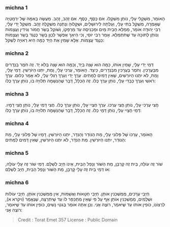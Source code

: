 
### michna 1
הָאוֹמֵר, מִשְׁקָלִי עָלָי, נוֹתֵן מִשְׁקָלוֹ. אִם כֶּסֶף, כֶּסֶף. אִם זָהָב, זָהָב. מַעֲשֶׂה בְּאִמָּהּ שֶׁל יִרְמַטְיָה שֶׁאָמְרָה, מִשְׁקַל בִּתִּי עָלָי, וְעָלְתָה לִירוּשָׁלַיִם, וּשְׁקָלוּהָ וְנָתְנָה מִשְׁקָלָהּ זָהָב. מִשְׁקַל יָדִי עָלָי, רַבִּי יְהוּדָה אוֹמֵר, מְמַלֵּא חָבִית מַיִם וּמַכְנִיסָהּ עַד מַרְפֵּקוֹ, וְשׁוֹקֵל בְּשַׂר חֲמוֹר וְגִידִין וַעֲצָמוֹת וְנוֹתֵן לְתוֹכָהּ עַד שֶׁתִּתְמַלֵּא. אָמַר רַבִּי יוֹסֵי, וְכִי הֵיאַךְ אֶפְשָׁר לְכַוֵּן בָּשָׂר כְּנֶגֶד בָּשָׂר וַעֲצָמוֹת כְּנֶגֶד עֲצָמוֹת. אֶלָּא שָׁמִין אֶת הַיָּד כַּמָּה הִיא רְאוּיָה לִשְׁקֹל: 

### michna 2
דְּמֵי יָדִי עָלָי, שָׁמִין אוֹתוֹ, כַּמָּה הוּא שָׁוֶה בְּיָד, וְכַמָּה הוּא שָׁוֶה בְּלֹא יָד. זֶה חֹמֶר בַּנְּדָרִים מִבָּעֲרָכִין. וְחֹמֶר בָּעֲרָכִין מִבַּנְּדָרִים, כֵּיצַד. הָאוֹמֵר, עֶרְכִּי עָלָי, וָמֵת, יִתְּנוּ הַיּוֹרְשִׁין. דָּמַי עָלָי, וָמֵת, לֹא יִתְּנוּ הַיּוֹרְשִׁים, שֶׁאֵין דָּמִים לַמֵּתִים. עֵרֶךְ יָדִי וְעֵרֶךְ רַגְלִי עָלָי, לֹא אָמַר כְּלוּם. עֵרֶךְ רֹאשִׁי וְעֵרֶךְ כְּבֵדִי עָלָי, נוֹתֵן עֵרֶךְ כֻּלּוֹ. זֶה הַכְּלָל, דָּבָר שֶׁהַנְּשָׁמָה תְלוּיָה בוֹ, נוֹתֵן עֵרֶךְ כֻּלּוֹ: 

### michna 3
חֲצִי עֶרְכִּי עָלָי, נוֹתֵן חֲצִי עֶרְכּוֹ. עֵרֶךְ חֶצְיִי עָלָי, נוֹתֵן עֵרֶךְ כֻּלּוֹ. חֲצִי דָמַי עָלָי, נוֹתֵן חֲצִי דָמָיו. דְּמֵי חֶצְיִי עָלָי, נוֹתֵן דְּמֵי כֻלּוֹ. זֶה הַכְּלָל, דָּבָר שֶׁהַנְּשָׁמָה תְלוּיָה בוֹ, נוֹתֵן עֵרֶךְ כֻּלּוֹ: 

### michna 4
הָאוֹמֵר, עֶרְכּוֹ שֶׁל פְּלוֹנִי עָלָי, מֵת הַנּוֹדֵר וְהַנִּדָּר, יִתְּנוּ הַיּוֹרְשִׁין. דָּמָיו שֶׁל פְּלוֹנִי עָלָי, מֵת הַנּוֹדֵר, יִתְּנוּ הַיּוֹרְשִׁין. מֵת הַנִּדָּר, לֹא יִתְּנוּ הַיּוֹרְשִׁין, שֶׁאֵין דָּמִים לַמֵּתִים: 

### michna 5
שׁוֹר זֶה עוֹלָה, בַּיִת זֶה קָרְבָּן, מֵת הַשּׁוֹר וְנָפַל הַבַּיִת, אֵינוֹ חַיָּב לְשַׁלֵּם. דְּמֵי שׁוֹר זֶה עָלָי עוֹלָה, אוֹ דְּמֵי בַיִת זֶה עָלָי קָרְבָּן, מֵת הַשּׁוֹר וְנָפַל הַבַּיִת, חַיָּב לְשַׁלֵּם: 

### michna 6
חַיָּבֵי עֲרָכִים, מְמַשְׁכְּנִין אוֹתָן. חַיָּבֵי חַטָּאוֹת וַאֲשָׁמוֹת, אֵין מְמַשְׁכְּנִין אוֹתָן. חַיָּבֵי עוֹלוֹת וּשְׁלָמִים, מְמַשְׁכְּנִין אוֹתָן אַף עַל פִּי שֶׁאֵין מִתְכַּפֵּר לוֹ עַד שֶׁיִּתְרַצֶּה, שֶׁנֶּאֱמַר (ויקרא א), לִרְצוֹנוֹ, כּוֹפִין אוֹתוֹ עַד שֶׁיֹּאמַר, רוֹצֶה אָנִי. וְכֵן אַתָּה אוֹמֵר בְּגִטֵּי נָשִׁים, כּוֹפִין אוֹתוֹ עַד שֶׁיֹּאמַר, רוֹצֶה אָנִי: 

>Credit : Torat Emet 357
>License : Public Domain 